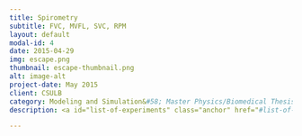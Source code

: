 ```yaml
---
title: Spirometry
subtitle: FVC, MVFL, SVC, RPM
layout: default
modal-id: 4
date: 2015-04-29
img: escape.png
thumbnail: escape-thumbnail.png
alt: image-alt
project-date: May 2015
client: CSULB
category: Modeling and Simulation&#58; Master Physics/Biomedical Thesis
description: <a id="list-of-experiments" class="anchor" href="#list-of-experiments" aria-hidden="true"><span aria-hidden="true" class="octicon octicon-link"></span></a>List of Experiments</h3><ul><li>Forced Vital Capacity</li><li>Maximum Expiratory Flow Volume Loop</li><li>Slow Vital Capacity</li><li>Respiratory  Pressure</li></ul>

---
```

